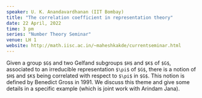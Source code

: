 ```yaml
---
speaker: U. K. Anandavardhanan (IIT Bombay)
title: "The correlation coefficient in representation theory"
date: 22 April, 2022
time: 3 pm
series: "Number Theory Seminar"
venue: LH 1
website: http://math.iisc.ac.in/~maheshkakde/currentseminar.html
---
```


Given a group `$G$` and two Gelfand subgroups `$H$` and `$K$` of `$G$`, associated to an irreducible representation `$\pi$` of `$G$`, there is a notion of `$H$` and `$K$` being correlated with respect to `$\pi$` in `$G$`. This notion is defined by Benedict Gross in 1991. We discuss this theme and give some details in a specific example (which is joint work with Arindam Jana).
